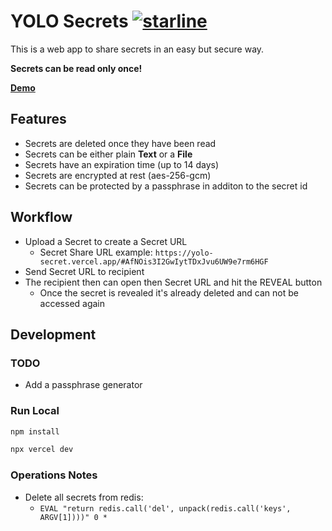 # YOLO Secrets [![starline](https://starlines.qoo.monster/assets/qoomon/yolo-secret)](https://github.com/qoomon/starlines)
This is a web app to share secrets in an easy but secure way. 

**Secrets can be read only once!**

**[Demo](https://yolo.qoo.monster/)**

## Features
- Secrets are deleted once they have been read
- Secrets can be either plain **Text** or a **File**
- Secrets have an expiration time (up to 14 days)
- Secrets are encrypted at rest (aes-256-gcm)
- Secrets can be protected by a passphrase in additon to the secret id

## Workflow
- Upload a Secret to create a Secret URL
    - Secret Share URL example: `https://yolo-secret.vercel.app/#AfNOis3I2GwIytTDxJvu6UW9e7rm6HGF` 
- Send Secret URL to recipient
- The recipient then can open then Secret URL and hit the REVEAL button
    - Once the secret is revealed it's already deleted and can not be accessed again  

##

## Development

### TODO
- Add a passphrase generator

### Run Local
```sh
npm install

npx vercel dev
```

### Operations Notes
- Delete all secrets from redis:
  - `EVAL "return redis.call('del', unpack(redis.call('keys', ARGV[1])))" 0 *`

